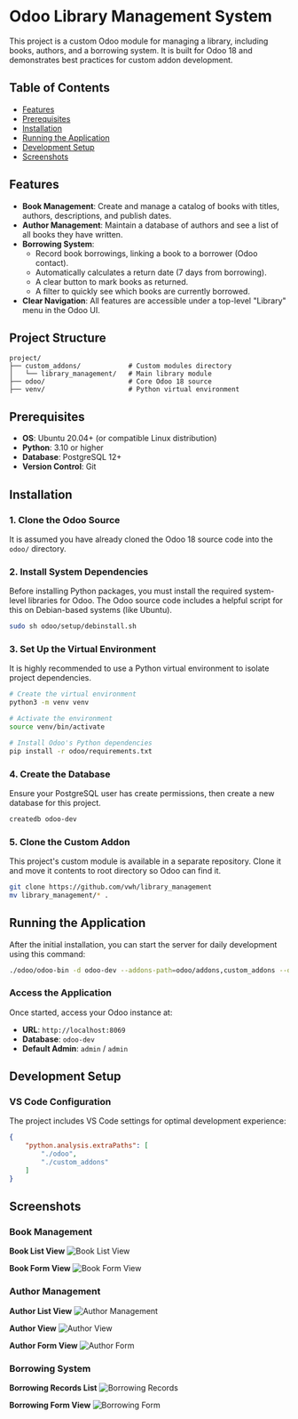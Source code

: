 # Odoo Library Management System

This project is a custom Odoo module for managing a library, including books, authors, and a borrowing system. It is built for Odoo 18 and demonstrates best practices for custom addon development.

## Table of Contents

- [Features](#features)
- [Prerequisites](#prerequisites)
- [Installation](#installation)
- [Running the Application](#running-the-application)
- [Development Setup](#development-setup)
- [Screenshots](#screenshots)

## Features

- **Book Management**: Create and manage a catalog of books with titles, authors, descriptions, and publish dates.
- **Author Management**: Maintain a database of authors and see a list of all books they have written.
- **Borrowing System**: 
    - Record book borrowings, linking a book to a borrower (Odoo contact).
    - Automatically calculates a return date (7 days from borrowing).
    - A clear button to mark books as returned.
    - A filter to quickly see which books are currently borrowed.
- **Clear Navigation**: All features are accessible under a top-level "Library" menu in the Odoo UI.


## Project Structure

```
project/
├── custom_addons/            # Custom modules directory
│   └── library_management/   # Main library module
├── odoo/                     # Core Odoo 18 source
├── venv/                     # Python virtual environment
```

## Prerequisites

- **OS**: Ubuntu 20.04+ (or compatible Linux distribution)
- **Python**: 3.10 or higher
- **Database**: PostgreSQL 12+
- **Version Control**: Git

## Installation

### 1. Clone the Odoo Source

It is assumed you have already cloned the Odoo 18 source code into the `odoo/` directory.

### 2. Install System Dependencies

Before installing Python packages, you must install the required system-level libraries for Odoo. The Odoo source code includes a helpful script for this on Debian-based systems (like Ubuntu).

```bash
sudo sh odoo/setup/debinstall.sh
```

### 3. Set Up the Virtual Environment

It is highly recommended to use a Python virtual environment to isolate project dependencies.

```bash
# Create the virtual environment
python3 -m venv venv

# Activate the environment
source venv/bin/activate

# Install Odoo's Python dependencies
pip install -r odoo/requirements.txt
```

### 4. Create the Database

Ensure your PostgreSQL user has create permissions, then create a new database for this project.

```bash
createdb odoo-dev
```

### 5. Clone the Custom Addon

This project's custom module is available in a separate repository. Clone it and move it contents to root directory so Odoo can find it.

```bash
git clone https://github.com/vwh/library_management
mv library_management/* .
```

## Running the Application

After the initial installation, you can start the server for daily development using this command:

```bash
./odoo/odoo-bin -d odoo-dev --addons-path=odoo/addons,custom_addons --dev=all
```

### Access the Application

Once started, access your Odoo instance at:
- **URL**: `http://localhost:8069`
- **Database**: `odoo-dev`
- **Default Admin**: `admin` / `admin`

## Development Setup

### VS Code Configuration

The project includes VS Code settings for optimal development experience:

```json
{
    "python.analysis.extraPaths": [
        "./odoo",
        "./custom_addons"
    ]
}
```

## Screenshots

### Book Management

**Book List View**
![Book List View](https://github.com/user-attachments/assets/bc8f92e4-2fbc-4c03-8623-17d1f4587426)

**Book Form View**
![Book Form View](https://github.com/user-attachments/assets/7c6d5734-9aa2-4c7c-b4d0-47350c7db8ad)

### Author Management

**Author List View**
![Author Management](https://github.com/user-attachments/assets/09d9dd00-981e-40e1-a6dd-3bb9132170c5)

**Author View**
![Author View](https://github.com/user-attachments/assets/42a94415-b101-497d-9e73-74e94f886d87)

**Author Form View**
![Author Form](https://github.com/user-attachments/assets/ddda55bf-cde3-4127-92bc-3ea3a72a99df)

### Borrowing System

**Borrowing Records List**
![Borrowing Records](https://github.com/user-attachments/assets/3ea09961-276d-4708-a20e-e470092b1941)

**Borrowing Form View**
![Borrowing Form](https://github.com/user-attachments/assets/59e39b5a-8369-4863-9588-e905cfdcbd4a)
